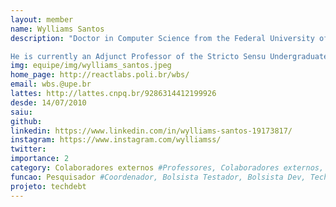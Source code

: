 ```yaml
---
layout: member
name: Wylliams Santos
description: "Doctor in Computer Science from the Federal University of Pernambuco – UFPE. Master in Computer Science from UFPE (2011). Sandwich PhD at Lero – the Irish Software Research Centre, University of Limerick, Ireland (2015-2016). Graduated in Information Systems from the Faculty of Alagoas – FAL (2008) and Technician in Software Development from the Brazilian Institute of Technology – IBRATEC (2002).

He is currently an Adjunct Professor of the Stricto Sensu Undergraduate and Postgraduate Courses (Master’s and Doctorate) in Computer Engineering at the Polytechnic School of Pernambuco (Poli / UPE). Permanent member of the Graduate Program in Computer Engineering (PPGEC). Member of the Postgraduate, Research and Innovation Chamber of the University of Pernambuco. Member of the IEEE. Member of the Brazilian Computer Society (SBC). Member of the Management Committee of the Special Commission on Information Systems (CESI) of SBC. His areas of interest and research include Software Engineering, Software Technical Debt, Agile Software Development, Digital Transformation, Industry-Academy Collaboration, and Empirical Software Engineering. Certified Scrum Master (CSM), Certified Lean Inception Facilitator (CLF) and Management 3.0 (MGT 3.0)." 
img: equipe/img/wylliams_santos.jpeg
home_page: http://reactlabs.poli.br/wbs/
email: wbs.@upe.br
lattes: http://lattes.cnpq.br/9286314412199926
desde: 14/07/2010
saiu: 
github: 
linkedin: https://www.linkedin.com/in/wylliams-santos-19173817/
instagram: https://www.instagram.com/wylliamss/
twitter: 
importance: 2
category: Colaboradores externos #Professores, Colaboradores externos, Alunos, Ex-alunos
funcao: Pesquisador #Coordenador, Bolsista Testador, Bolsista Dev, Technical Debt
projeto: techdebt
---
```

